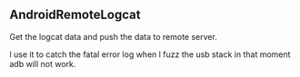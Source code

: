## AndroidRemoteLogcat
Get the logcat data and push the data to remote server.

l use it to catch the fatal error log when l fuzz the usb stack in that moment adb will not work.

